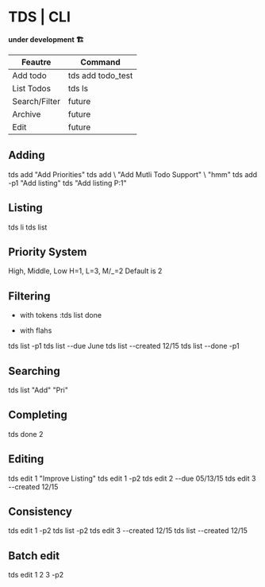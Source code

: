 # TDS | CLI

**under development 🏗️**

| Feautre       | Command           |
| ------------- | ----------------- |
| Add todo      | tds add todo_test |
| List Todos    | tds ls            |
| Search/Filter | future            |
| Archive       | future            |
| Edit          | future            |

## Adding

tds add "Add Priorities"
tds add \ "Add Mutli Todo Support" \ "hmm"
tds add -p1 "Add listing"
tds "Add listing P:1"

## Listing

tds li
tds list

## Priority System

High, Middle, Low
H=1, L=3, M/\_=2
Default is 2

## Filtering

- with tokens
  :tds list done

- with flahs

tds list -p1
tds list --due June
tds list --created 12/15
tds list --done -p1

## Searching

tds list "Add" "Pri"

## Completing

tds done 2

## Editing

tds edit 1 "Improve Listing"
tds edit 1 -p2
tds edit 2 --due 05/13/15
tds edit 3 --created 12/15

## Consistency

tds edit 1 -p2
tds list -p2
tds edit 3 --created 12/15
tds list --created 12/15

## Batch edit

tds edit 1 2 3 -p2
